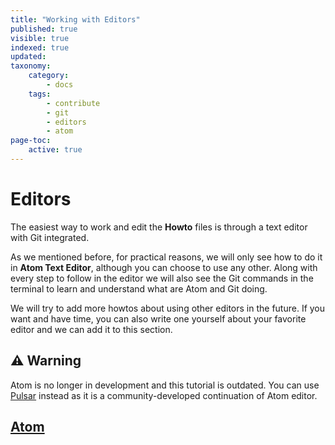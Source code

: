 ```yaml
---
title: "Working with Editors"
published: true
visible: true
indexed: true
updated:
taxonomy:
    category:
        - docs
    tags:
        - contribute
        - git
        - editors
        - atom
page-toc:
    active: true
---
```


# Editors
The easiest way to work and edit the **Howto** files is through a text editor with Git integrated.

As we mentioned before, for practical reasons, we will only see how to do it in **Atom Text Editor**, although you can choose to use any other. Along with every step to follow in the editor we will also see the Git commands in the terminal to learn and understand what are Atom and Git doing.

We will try to add more howtos about using other editors in the future. If you want and have time, you can also write one yourself about your favorite editor and we can add it to this section.

## ⚠️ Warning
Atom is no longer in development and this tutorial is outdated. You can use [Pulsar](https://pulsar-edit.dev/) instead as it is a community-developed continuation of Atom editor.

## [Atom](atom/interface)

